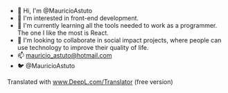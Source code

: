 - 👋 Hi, I'm @MauricioAstuto
- 👀 I'm interested in front-end development.
- 🌱 I'm currently learning all the tools needed to work as a programmer. The one I like the most is React.
- 💞️ I'm looking to collaborate in social impact projects, where people can use technology to improve their quality of life.
- 📫 mauricio_astuto@hotmail.com
- 🐦 @MauricioAstuto

<!---
MauricioAstuto/MauricioAstuto is a special ✨ repository ✨ because his `README.md` (this file) appears in his GitHub profile.
You can click the Preview link to take a look at your changes.
--->

Translated with www.DeepL.com/Translator (free version)
